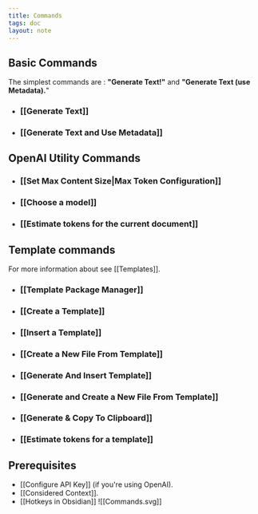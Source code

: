 ```yaml
---
title: Commands
tags: doc
layout: note 
---
```

## Basic Commands 
The simplest commands are : **"Generate Text!"** and **"Generate Text (use Metadata).**"
* ### [[Generate Text]]
* ### [[Generate Text and Use Metadata]]
 
## OpenAI Utility Commands
* ### [[Set Max Content Size|Max Token Configuration]]
* ### [[Choose a model]]
* ### [[Estimate tokens for the current document]]

## Template commands
For more information about see [[Templates]].
* ### [[Template Package Manager]]
* ### [[Create a Template]]
* ### [[Insert a Template]]
* ### [[Create a New File From Template]]
* ### [[Generate And Insert Template]]
* ### [[Generate and Create a New File From Template]]
* ### [[Generate & Copy To Clipboard]]
* ### [[Estimate tokens for a template]]



## Prerequisites
* [[Configure API Key]] (if you're using OpenAI). 
* [[Considered Context]].  
* [[Hotkeys in Obsidian]]
![[Commands.svg]]